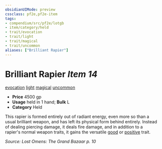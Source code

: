 ```yaml
---
obsidianUIMode: preview
cssclass: pf2e,pf2e-item
tags:
- compendium/src/pf2e/lotgb
- item/category/held
- trait/evocation
- trait/light
- trait/magical
- trait/uncommon
aliases: ["Brilliant Rapier"]
---
```

# Brilliant Rapier *Item 14*  
[evocation](../../../Rules/traits/evocation.md)  [light](../../../Rules/traits/light.md)  [magical](../../../Rules/traits/magical.md)  [uncommon](../../../Rules/traits/uncommon.md)  

- **Price** 4500 gp
- **Usage** held in 1 hand; **Bulk** L
- **Category** Held

This rapier is formed entirely out of radiant energy, even more so than a usual brilliant weapon, and has left its physical form behind entirely. Instead of dealing piercing damage, it deals fire damage, and in addition to a rapier's normal weapon traits, it gains the versatile [good](../../../Rules/traits/good.md) or [positive](../../../Rules/traits/positive.md) trait.

*Source: Lost Omens: The Grand Bazaar p. 10*